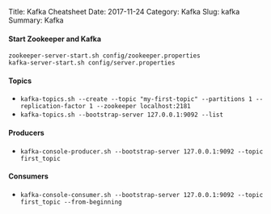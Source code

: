 Title: Kafka Cheatsheet
Date: 2017-11-24
Category: Kafka
Slug: kafka
Summary: Kafka 


#### Start Zookeeper and Kafka

```
zookeeper-server-start.sh config/zookeeper.properties
kafka-server-start.sh config/server.properties
```

#### Topics

* `kafka-topics.sh --create --topic "my-first-topic" --partitions 1 --replication-factor 1 --zookeeper localhost:2181`
* `kafka-topics.sh --bootstrap-server 127.0.0.1:9092 --list`


#### Producers

* `kafka-console-producer.sh --bootstrap-server 127.0.0.1:9092 --topic first_topic`


#### Consumers

* `kafka-console-consumer.sh --bootstrap-server 127.0.0.1:9092 --topic first_topic --from-beginning`
